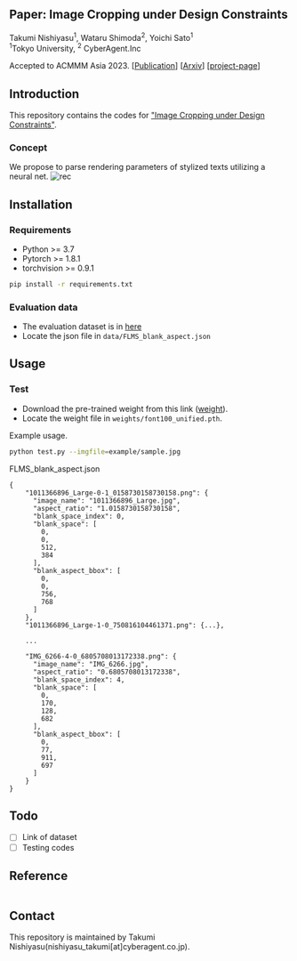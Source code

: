 ## Paper: Image Cropping under Design Constraints


Takumi Nishiyasu<sup>1</sup>, Wataru Shimoda<sup>2</sup>,  Yoichi Sato<sup>1</sup>  
<sup>1</sup>Tokyo University, <sup>2</sup> CyberAgent.Inc

Accepted to ACMMM Asia 2023.
[[Publication](https://arxiv.org/abs/2310.08892)]
[[Arxiv](https://arxiv.org/abs/2310.08892)]
[[project-page](https://cyberagentailab.github.io/image_cropping_under_design_constraints/)]

## Introduction
This repository contains the codes for ["Image Cropping under Design Constraints"](https://arxiv.org/abs/2310.08892).
### Concept
We propose to parse rendering parameters of stylized texts utilizing a neural net.
<img src = "example/abstract.png" title = "rec" >



## Installation

### Requirements
- Python >= 3.7
- Pytorch >= 1.8.1
- torchvision >= 0.9.1

```bash
pip install -r requirements.txt
```

### Evaluation data
- The evaluation dataset is in [here](/data/FLMS_blank_aspect.json) 
- Locate the json file in `data/FLMS_blank_aspect.json`



## Usage

### Test
- Download the pre-trained weight from this link
([weight](https://drive.google.com/file/d/1HBcfV0nfSluCWCHGgGerx7QNJZJpOv3h/view?usp=sharing)).  
- Locate the weight file in `weights/font100_unified.pth`.  

Example usage.
```bash
python test.py --imgfile=example/sample.jpg
```

FLMS_blank_aspect.json
```
{
    "1011366896_Large-0-1_0158730158730158.png": {
      "image_name": "1011366896_Large.jpg",
      "aspect_ratio": "1.0158730158730158",
      "blank_space_index": 0,
      "blank_space": [
        0,
        0,
        512,
        384
      ],
      "blank_aspect_bbox": [
        0,
        0,
        756,
        768
      ]
    },
    "1011366896_Large-1-0_750816104461371.png": {...},
    
    ...

    "IMG_6266-4-0_6805708013172338.png": {
      "image_name": "IMG_6266.jpg",
      "aspect_ratio": "0.6805708013172338",
      "blank_space_index": 4,
      "blank_space": [
        0,
        170,
        128,
        682
      ],
      "blank_aspect_bbox": [
        0,
        77,
        911,
        697
      ]
    }
}
```

## Todo
- [ ] Link of dataset
- [ ] Testing codes

## Reference
```bibtex

```

## Contact
This repository is maintained by Takumi Nishiyasu(nishiyasu_takumi[at]cyberagent.co.jp).
